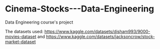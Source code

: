 # Cinema-Stocks---Data-Engineering
Data Engineering course's project

The datasets used: https://www.kaggle.com/datasets/disham993/9000-movies-dataset and https://www.kaggle.com/datasets/jacksoncrow/stock-market-dataset
